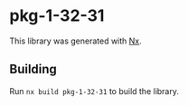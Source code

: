 # pkg-1-32-31

This library was generated with [Nx](https://nx.dev).

## Building

Run `nx build pkg-1-32-31` to build the library.
